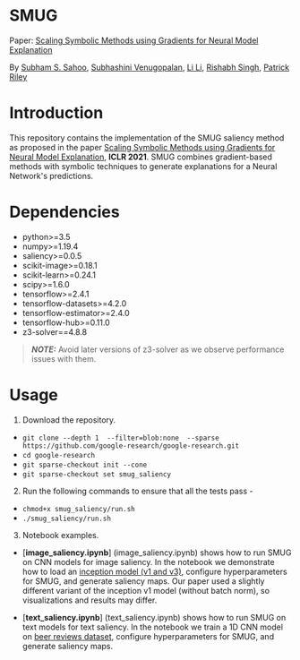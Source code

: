 # SMUG
Paper: [Scaling Symbolic Methods using Gradients for Neural Model Explanation](https://arxiv.org/abs/2006.16322)

By [Subham S. Sahoo](https://research.google/people/SubhamSekharSahoo/), [Subhashini Venugopalan](https://vsubhashini.github.io), [Li Li](https://research.google/people/LiLi/), [Rishabh Singh](https://research.google/people/RishabhSingh/), [Patrick Riley](https://research.google/people/PatrickRiley/)

# Introduction

This repository contains the implementation of the SMUG saliency method as proposed in the paper [Scaling Symbolic Methods using Gradients for Neural Model Explanation](https://arxiv.org/abs/2006.16322), **ICLR 2021**. SMUG combines gradient-based methods with symbolic techniques to generate explanations for a Neural Network's predictions.

# Dependencies
* python>=3.5
* numpy>=1.19.4
* saliency>=0.0.5
* scikit-image>=0.18.1
* scikit-learn>=0.24.1
* scipy>=1.6.0
* tensorflow>=2.4.1
* tensorflow-datasets>=4.2.0
* tensorflow-estimator>=2.4.0
* tensorflow-hub>=0.11.0
* z3-solver==4.8.8

> **_NOTE:_**  Avoid later versions of z3-solver as we observe performance issues with them.

# Usage
1. Download the repository.
  * `git clone --depth 1  --filter=blob:none  --sparse  https://github.com/google-research/google-research.git`
  * `cd google-research`
  * `git sparse-checkout init --cone`
  * `git sparse-checkout set smug_saliency`
2. Run the following commands to ensure that all the tests pass -
  * `chmod+x smug_saliency/run.sh`
  * `./smug_saliency/run.sh`
3. Notebook examples.
  * [**image_saliency.ipynb**] (image_saliency.ipynb) shows how to run SMUG on CNN models for image saliency. In the notebook we demonstrate how to load an [inception model (v1 and v3)](https://github.com/tensorflow/models/tree/master/research/slim), configure hyperparameters for SMUG, and generate saliency maps. Our paper used a slightly different variant of the inception v1 model (without batch norm), so visualizations and results may differ.

  * [**text_saliency.ipynb**] (text_saliency.ipynb) shows how to run SMUG on text models for text saliency. In the notebook we train a 1D CNN model on [beer reviews dataset](http://people.csail.mit.edu/taolei/beer/), configure hyperparameters for SMUG, and generate saliency maps.
